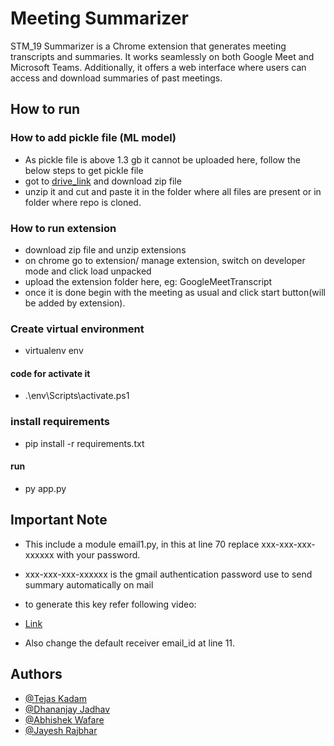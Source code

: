 
# Meeting Summarizer

STM_19 Summarizer is a Chrome extension that generates meeting transcripts and summaries. It works seamlessly on both Google Meet and Microsoft Teams. Additionally, it offers a web interface where users can access and download summaries of past meetings.

## How to run

### How to add pickle file (ML model)
- As pickle file is above 1.3 gb it cannot be uploaded here, follow the  below steps to get pickle file
- got to [drive_link](https://drive.google.com/file/d/1RO6grOqxrBPxxGWhv842ajJlOAnmIJs-/view?usp=share_link) and download zip file
- unzip it and cut and paste it in the folder where all files are present or in folder where repo is cloned.

### How to run extension
- download zip file and unzip extensions
- on chrome go to extension/ manage extension, switch on developer mode and click load unpacked
- upload the extension folder here, eg:  GoogleMeetTranscript
- once it is done begin with the meeting as usual and click start button(will be added by extension).

### Create virtual environment
- virtualenv env
#### code for activate it
- .\env\Scripts\activate.ps1

### install requirements
- pip install -r requirements.txt

#### run
- py app.py

## Important Note
- This include a module email1.py, in this at line 70 replace xxx-xxx-xxx-xxxxxx with your password.
- xxx-xxx-xxx-xxxxxx is the gmail authentication password use to send summary automatically on mail
- to generate this key refer following video:
- [Link](https://youtu.be/g_j6ILT-X0k)

- Also change the default receiver email_id at line 11.

## Authors

- [@Tejas Kadam](https://github.com/kadam77)
- [@Dhananjay Jadhav](https://github.com/dkjadhav-28)
- [@Abhishek Wafare](https://github.com/AbhishekWafare)
- [@Jayesh Rajbhar](https://github.com/kevinrotern)

